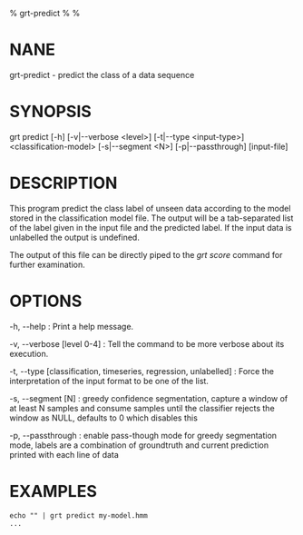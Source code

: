 % grt-predict
% 
% 

# NANE

 grt-predict - predict the class of a data sequence

# SYNOPSIS
 grt predict [-h] [-v|--verbose \<level\>] [-t|--type \<input-type\>] \<classification-model\> 
             [-s|--segment \<N\>] [-p|--passthrough] [input-file]

# DESCRIPTION
 This program predict the class label of unseen data according to the model stored in the classification model file. The output will be a tab-separated list of the label given in the input file and the predicted label. If the input data is unlabelled the output is undefined.

 The output of this file can be directly piped to the *grt score* command for further examination.

# OPTIONS
-h, --help
:   Print a help message.
 
-v, --verbose [level 0-4]
:   Tell the command to be more verbose about its execution.

-t, --type [classification, timeseries, regression, unlabelled]
:   Force the interpretation of the input format to be one of the list.

-s, --segment [N]
:   greedy confidence segmentation, capture a window of at least N samples and consume samples until the classifier rejects the window as NULL, defaults to 0 which disables this

-p, --passthrough
:   enable pass-though mode for greedy segmentation mode, labels are a combination of groundtruth and current prediction printed with each line of data

# EXAMPLES

    echo "" | grt predict my-model.hmm
    ...
